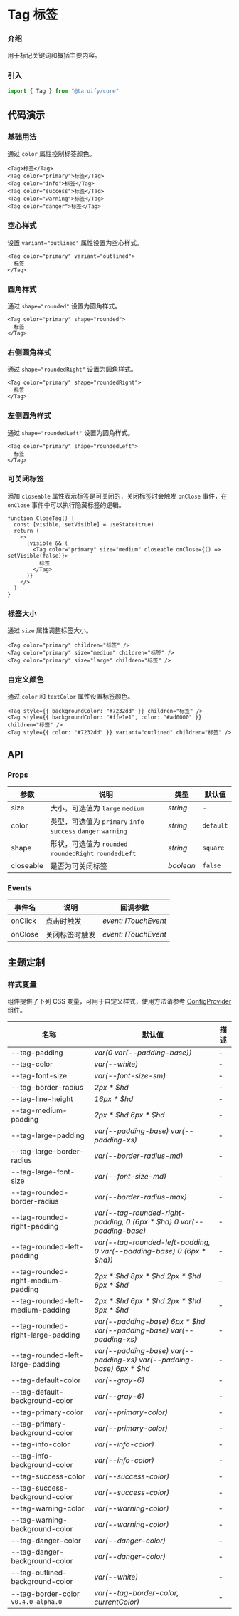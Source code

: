 # Tag 标签

### 介绍

用于标记关键词和概括主要内容。

### 引入

```ts
import { Tag } from "@taroify/core"
```

## 代码演示

### 基础用法

通过 `color` 属性控制标签颜色。

```tsx
<Tag>标签</Tag>
<Tag color="primary">标签</Tag>
<Tag color="info">标签</Tag>
<Tag color="success">标签</Tag>
<Tag color="warning">标签</Tag>
<Tag color="danger">标签</Tag>
```

### 空心样式

设置 `variant="outlined"` 属性设置为空心样式。

```tsx
<Tag color="primary" variant="outlined">
  标签
</Tag>
```

### 圆角样式

通过 `shape="rounded"` 设置为圆角样式。

```tsx
<Tag color="primary" shape="rounded">
  标签
</Tag>
```

### 右侧圆角样式

通过 `shape="roundedRight"` 设置为圆角样式。

```tsx
<Tag color="primary" shape="roundedRight">
  标签
</Tag>
```

### 左侧圆角样式

通过 `shape="roundedLeft"` 设置为圆角样式。

```tsx
<Tag color="primary" shape="roundedLeft">
  标签
</Tag>
```

### 可关闭标签

添加 `closeable` 属性表示标签是可关闭的，关闭标签时会触发 `onClose` 事件，在 `onClose` 事件中可以执行隐藏标签的逻辑。

```tsx
function CloseTag() {
  const [visible, setVisible] = useState(true)
  return (
    <>
      {visible && (
        <Tag color="primary" size="medium" closeable onClose={() => setVisible(false)}>
          标签
        </Tag>
      )}
    </>
  )
}
```

### 标签大小

通过 `size` 属性调整标签大小。

```tsx
<Tag color="primary" children="标签" />
<Tag color="primary" size="medium" children="标签" />
<Tag color="primary" size="large" children="标签" />
```

### 自定义颜色

通过 `color` 和 `textColor` 属性设置标签颜色。

```tsx
<Tag style={{ backgroundColor: "#7232dd" }} children="标签" />
<Tag style={{ backgroundColor: "#ffe1e1", color: "#ad0000" }} children="标签" />
<Tag style={{ color: "#7232dd" }} variant="outlined" children="标签" />
```

## API

### Props

| 参数      | 说明                                                         | 类型      | 默认值    |
| --------- | ------------------------------------------------------------ | --------- | --------- |
| size      | 大小，可选值为 `large` `medium`                              | _string_  | -         |
| color     | 类型，可选值为 `primary` `info` `success` `danger` `warning` | _string_  | `default` |
| shape     | 形状，可选值为 `rounded` `roundedRight` `roundedLeft`        | _string_  | `square`  |
| closeable | 是否为可关闭标签                                             | _boolean_ | `false`   |

### Events

| 事件名  | 说明           | 回调参数             |
| ------- | -------------- | -------------------- |
| onClick | 点击时触发     | _event: ITouchEvent_ |
| onClose | 关闭标签时触发 | _event: ITouchEvent_ |

## 主题定制

### 样式变量

组件提供了下列 CSS 变量，可用于自定义样式，使用方法请参考 [ConfigProvider](/components/config-provider/) 组件。

| 名称                                    | 默认值                                                                  | 描述 |
| --------------------------------------- | ----------------------------------------------------------------------- | ---- |
| --tag-padding                           | _var(0 var(--padding-base))_                                            | -    |
| --tag-color                             | _var(--white)_                                                          | -    |
| --tag-font-size                         | _var(--font-size-sm)_                                                   | -    |
| --tag-border-radius                     | _2px \* $hd_                                                            | -    |
| --tag-line-height                       | _16px \* $hd_                                                           | -    |
| --tag-medium-padding                    | _2px * $hd 6px * $hd_                                                   | -    |
| --tag-large-padding                     | _var(--padding-base) var(--padding-xs)_                                 | -    |
| --tag-large-border-radius               | _var(--border-radius-md)_                                               | -    |
| --tag-large-font-size                   | _var(--font-size-md)_                                                   | -    |
| --tag-rounded-border-radius             | _var(--border-radius-max)_                                              | -    |
| --tag-rounded-right-padding             | _var(--tag-rounded-right-padding, 0 (6px \* $hd) 0 var(--padding-base)_ | -    |
| --tag-rounded-left-padding              | _var(--tag-rounded-left-padding, 0 var(--padding-base) 0 (6px \* $hd))_ | -    |
| --tag-rounded-right-medium-padding      | _2px * $hd 8px * $hd 2px * $hd 6px * $hd_                               | -    |
| --tag-rounded-left-medium-padding       | _2px * $hd 6px * $hd 2px * $hd 8px * $hd_                               | -    |
| --tag-rounded-right-large-padding       | _var(--padding-base) 6px \* $hd var(--padding-base) var(--padding-xs)_  | -    |
| --tag-rounded-left-large-padding        | _var(--padding-base) var(--padding-xs) var(--padding-base) 6px \* $hd_  | -    |
| --tag-default-color                     | _var(--gray-6)_                                                         | -    |
| --tag-default-background-color          | _var(--gray-6)_                                                         | -    |
| --tag-primary-color                     | _var(--primary-color)_                                                  | -    |
| --tag-primary-background-color          | _var(--primary-color)_                                                  | -    |
| --tag-info-color                        | _var(--info-color)_                                                     | -    |
| --tag-info-background-color             | _var(--info-color)_                                                     | -    |
| --tag-success-color                     | _var(--success-color)_                                                  | -    |
| --tag-success-background-color          | _var(--success-color)_                                                  | -    |
| --tag-warning-color                     | _var(--warning-color)_                                                  | -    |
| --tag-warning-background-color          | _var(--warning-color)_                                                  | -    |
| --tag-danger-color                      | _var(--danger-color)_                                                   | -    |
| --tag-danger-background-color           | _var(--danger-color)_                                                   | -    |
| --tag-outlined-background-color         | _var(--white)_                                                          | -    |
| --tag-border-color <br>`v0.4.0-alpha.0` | _var(--tag-border-color, currentColor)_                                 | -    |

